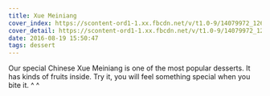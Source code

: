 ```yaml
---
title: Xue Meiniang
cover_index: https://scontent-ord1-1.xx.fbcdn.net/v/t1.0-9/14079972_1262590757084679_155638539212808519_n.jpg?oh=5ae43aec4b272b48f68087e7456af6a4&oe=58154EAB
cover_detail: https://scontent-ord1-1.xx.fbcdn.net/v/t1.0-9/14079972_1262590757084679_155638539212808519_n.jpg?oh=5ae43aec4b272b48f68087e7456af6a4&oe=58154EAB
date: 2016-08-19 15:50:47
tags: dessert
---
```


Our special Chinese Xue Meiniang is one of the most popular desserts. It has kinds of fruits inside. Try it, you will feel something special when you bite it. ^ ^